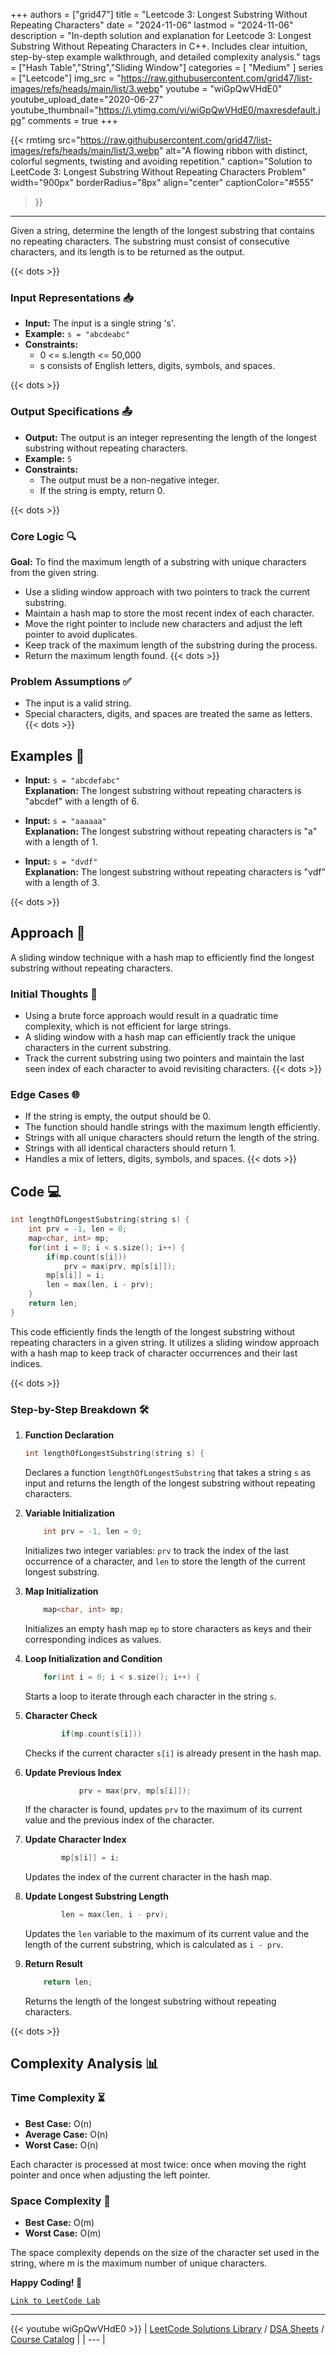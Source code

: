 
+++
authors = ["grid47"]
title = "Leetcode 3: Longest Substring Without Repeating Characters"
date = "2024-11-06"
lastmod = "2024-11-06"
description = "In-depth solution and explanation for Leetcode 3: Longest Substring Without Repeating Characters in C++. Includes clear intuition, step-by-step example walkthrough, and detailed complexity analysis."
tags = ["Hash Table","String","Sliding Window"]
categories = [
    "Medium"
]
series = ["Leetcode"]
img_src = "https://raw.githubusercontent.com/grid47/list-images/refs/heads/main/list/3.webp"
youtube = "wiGpQwVHdE0"
youtube_upload_date="2020-06-27"
youtube_thumbnail="https://i.ytimg.com/vi/wiGpQwVHdE0/maxresdefault.jpg"
comments = true
+++


{{< rmtimg 
    src="https://raw.githubusercontent.com/grid47/list-images/refs/heads/main/list/3.webp" 
    alt="A flowing ribbon with distinct, colorful segments, twisting and avoiding repetition."
    caption="Solution to LeetCode 3: Longest Substring Without Repeating Characters Problem"
    width="900px"
    borderRadius="8px"
    align="center" 
    captionColor="#555"
>}}
---
Given a string, determine the length of the longest substring that contains no repeating characters. The substring must consist of consecutive characters, and its length is to be returned as the output.
<!--more-->
{{< dots >}}
### Input Representations 📥
- **Input:** The input is a single string 's'.
- **Example:** `s = "abcdeabc"`
- **Constraints:**
	- 0 <= s.length <= 50,000
	- s consists of English letters, digits, symbols, and spaces.

{{< dots >}}
### Output Specifications 📤
- **Output:** The output is an integer representing the length of the longest substring without repeating characters.
- **Example:** `5`
- **Constraints:**
	- The output must be a non-negative integer.
	- If the string is empty, return 0.

{{< dots >}}
### Core Logic 🔍
**Goal:** To find the maximum length of a substring with unique characters from the given string.

- Use a sliding window approach with two pointers to track the current substring.
- Maintain a hash map to store the most recent index of each character.
- Move the right pointer to include new characters and adjust the left pointer to avoid duplicates.
- Keep track of the maximum length of the substring during the process.
- Return the maximum length found.
{{< dots >}}
### Problem Assumptions ✅
- The input is a valid string.
- Special characters, digits, and spaces are treated the same as letters.
{{< dots >}}
## Examples 🧩
- **Input:** `s = "abcdefabc"`  \
  **Explanation:** The longest substring without repeating characters is "abcdef" with a length of 6.

- **Input:** `s = "aaaaaa"`  \
  **Explanation:** The longest substring without repeating characters is "a" with a length of 1.

- **Input:** `s = "dvdf"`  \
  **Explanation:** The longest substring without repeating characters is "vdf" with a length of 3.

{{< dots >}}
## Approach 🚀
A sliding window technique with a hash map to efficiently find the longest substring without repeating characters.

### Initial Thoughts 💭
- Using a brute force approach would result in a quadratic time complexity, which is not efficient for large strings.
- A sliding window with a hash map can efficiently track the unique characters in the current substring.
- Track the current substring using two pointers and maintain the last seen index of each character to avoid revisiting characters.
{{< dots >}}
### Edge Cases 🌐
- If the string is empty, the output should be 0.
- The function should handle strings with the maximum length efficiently.
- Strings with all unique characters should return the length of the string.
- Strings with all identical characters should return 1.
- Handles a mix of letters, digits, symbols, and spaces.
{{< dots >}}
## Code 💻
```cpp
int lengthOfLongestSubstring(string s) {
    int prv = -1, len = 0;
    map<char, int> mp;
    for(int i = 0; i < s.size(); i++) {
        if(mp.count(s[i]))
            prv = max(prv, mp[s[i]]);
        mp[s[i]] = i;
        len = max(len, i - prv);
    }
    return len;
}
```

This code efficiently finds the length of the longest substring without repeating characters in a given string. It utilizes a sliding window approach with a hash map to keep track of character occurrences and their last indices.

{{< dots >}}
### Step-by-Step Breakdown 🛠️
1. **Function Declaration**
	```cpp
	int lengthOfLongestSubstring(string s) {
	```
	Declares a function `lengthOfLongestSubstring` that takes a string `s` as input and returns the length of the longest substring without repeating characters.

2. **Variable Initialization**
	```cpp
	    int prv = -1, len = 0;
	```
	Initializes two integer variables: `prv` to track the index of the last occurrence of a character, and `len` to store the length of the current longest substring.

3. **Map Initialization**
	```cpp
	    map<char, int> mp;
	```
	Initializes an empty hash map `mp` to store characters as keys and their corresponding indices as values.

4. **Loop Initialization and Condition**
	```cpp
	    for(int i = 0; i < s.size(); i++) {
	```
	Starts a loop to iterate through each character in the string `s`.

5. **Character Check**
	```cpp
	        if(mp.count(s[i]))
	```
	Checks if the current character `s[i]` is already present in the hash map.

6. **Update Previous Index**
	```cpp
	            prv = max(prv, mp[s[i]]);
	```
	If the character is found, updates `prv` to the maximum of its current value and the previous index of the character.

7. **Update Character Index**
	```cpp
	        mp[s[i]] = i;
	```
	Updates the index of the current character in the hash map.

8. **Update Longest Substring Length**
	```cpp
	        len = max(len, i - prv);
	```
	Updates the `len` variable to the maximum of its current value and the length of the current substring, which is calculated as `i - prv`.

9. **Return Result**
	```cpp
	    return len;
	```
	Returns the length of the longest substring without repeating characters.

{{< dots >}}
## Complexity Analysis 📊
### Time Complexity ⏳
- **Best Case:** O(n)
- **Average Case:** O(n)
- **Worst Case:** O(n)

Each character is processed at most twice: once when moving the right pointer and once when adjusting the left pointer.

### Space Complexity 💾
- **Best Case:** O(m)
- **Worst Case:** O(m)

The space complexity depends on the size of the character set used in the string, where m is the maximum number of unique characters.

**Happy Coding! 🎉**


[`Link to LeetCode Lab`](https://leetcode.com/problems/longest-substring-without-repeating-characters/description/)

---
{{< youtube wiGpQwVHdE0 >}}
| [LeetCode Solutions Library](https://grid47.xyz/leetcode/) / [DSA Sheets](https://grid47.xyz/sheets/) / [Course Catalog](https://grid47.xyz/courses/) |
| --- |
